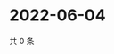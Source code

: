 # 2022-06-04

共 0 条

<!-- BEGIN WEIBO -->
<!-- 最后更新时间 Sat Jun 04 2022 02:18:39 GMT+0800 (China Standard Time) -->

<!-- END WEIBO -->

